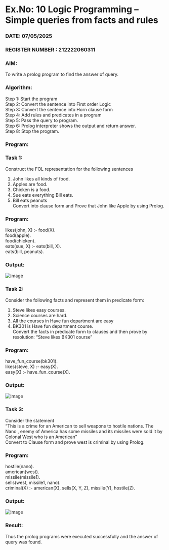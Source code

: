 # Ex.No: 10  Logic Programming –  Simple queries from facts and rules
### DATE:  07/05/2025                                                                       
### REGISTER NUMBER : 212222060311
### AIM: 
To write a prolog program to find the answer of query. 
###  Algorithm:
 Step 1: Start the program <br> 
 Step 2: Convert the sentence into First order Logic  <br> 
 Step 3:  Convert the sentence into Horn clause form  <br> 
 Step 4: Add rules and predicates in a program   <br> 
 Step 5:  Pass the query to program. <br> 
 Step 6: Prolog interpreter shows the output and return answer. <br> 
 Step 8:  Stop the program.
### Program:
### Task 1:
Construct the FOL representation for the following sentences <br> 
1.	John likes all kinds of food.  <br> 
2.	Apples are food.  <br> 
3.	Chicken is a food.  <br> 
4.	Sue eats everything Bill eats. <br> 
5.	 Bill eats peanuts  <br> 
   Convert into clause form and Prove that John like Apple by using Prolog. <br>

### Program:
likes(john, X) :- food(X). <br>
food(apple). <br>
food(chicken). <br>
eats(sue, X) :- eats(bill, X). <br>
eats(bill, peanuts). <br>

### Output:
![image](https://github.com/user-attachments/assets/083d53a4-a92d-452e-b31d-92d87ce74439)

### Task 2:
Consider the following facts and represent them in predicate form: <br>              
1.	Steve likes easy courses. <br> 
2.	Science courses are hard. <br> 
3. All the courses in Have fun department are easy <br> 
4. BK301 is Have fun department course.<br> 
Convert the facts in predicate form to clauses and then prove by resolution: “Steve likes BK301 course”<br> 

### Program:
have_fun_course(bk301). <br>
likes(steve, X) :- easy(X). <br>
easy(X) :- have_fun_course(X). <br>

### Output:
![image](https://github.com/user-attachments/assets/52551faa-25ad-4f3c-bd6f-700aca6363b7)

### Task 3:
Consider the statement <br> 
“This is a crime for an American to sell weapons to hostile nations. The Nano , enemy of America has some missiles and its missiles were sold it by Colonal West who is an American” <br> 
Convert to Clause form and prove west is criminal by using Prolog.<br> 
### Program:
hostile(nano). <br>
american(west). <br>
missile(missile1). <br>
sells(west, missile1, nano). <br>
criminal(X) :- american(X), sells(X, Y, Z), missile(Y), hostile(Z). <br>

### Output:
![image](https://github.com/user-attachments/assets/f3b2bb9c-313b-487c-aac9-f9c4c71360d2)

### Result:
Thus the prolog programs were executed successfully and the answer of query was found.
